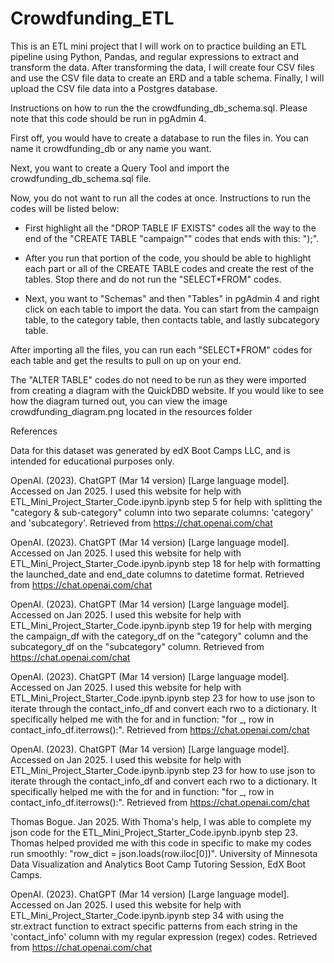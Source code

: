 # Crowdfunding_ETL

This is an ETL mini project that I will work on to practice building an ETL pipeline using Python, Pandas, and regular expressions to extract and transform the data. After transforming the data, I will create four CSV files and use the CSV file data to create an ERD and a table schema. Finally, I will upload the CSV file data into a Postgres database.

Instructions on how to run the the crowdfunding_db_schema.sql. Please note that this code should be run in pgAdmin 4.

First off, you would have to create a database to run the files in. You can name it crowdfunding_db or any name you want. 

Next, you want to create a Query Tool and import the crowdfunding_db_schema.sql file.

Now, you do not want to run all the codes at once. Instructions to run the codes will be listed below:

  - First highlight all the "DROP TABLE IF EXISTS" codes all the way to the end of the "CREATE TABLE "campaign"" codes that ends with this: ");".

  - After you run that portion of the code, you should be able to highlight each part or all of the CREATE TABLE codes and create the rest of the tables. Stop there   and do not run the "SELECT*FROM" codes.

  - Next, you want to "Schemas" and then "Tables" in pgAdmin 4 and right click on each table to import the data. You can start from the campaign table, to the category table, then contacts table, and lastly subcategory table.

  After importing all the files, you can run each "SELECT*FROM" codes for each table and get the results to pull on up on your end.

  The "ALTER TABLE" codes do not need to be run as they were imported from creating a diagram with the QuickDBD website. If you would like to see how the diagram turned out, you can view the image crowdfunding_diagram.png located in the resources folder

References

Data for this dataset was generated by edX Boot Camps LLC, and is intended for educational purposes only.

OpenAI. (2023). ChatGPT (Mar 14 version) [Large language model]. Accessed on Jan 2025. I used this website for help with ETL_Mini_Project_Starter_Code.ipynb.ipynb step 5 for help with splitting the "category & sub-category" column into two separate columns: 'category' and 'subcategory'. Retrieved from https://chat.openai.com/chat

OpenAI. (2023). ChatGPT (Mar 14 version) [Large language model]. Accessed on Jan 2025. I used this website for help with ETL_Mini_Project_Starter_Code.ipynb.ipynb step 18 for help with formatting the launched_date and end_date columns to datetime format. Retrieved from https://chat.openai.com/chat

OpenAI. (2023). ChatGPT (Mar 14 version) [Large language model]. Accessed on Jan 2025. I used this website for help with ETL_Mini_Project_Starter_Code.ipynb.ipynb step 19 for help with merging the campaign_df with the category_df on the "category" column and the subcategory_df on the "subcategory" column. Retrieved from https://chat.openai.com/chat

OpenAI. (2023). ChatGPT (Mar 14 version) [Large language model]. Accessed on Jan 2025. I used this website for help with ETL_Mini_Project_Starter_Code.ipynb.ipynb step 23 for how to use json to iterate through the contact_info_df and convert each rwo to a dictionary. It specifically helped me with the for and in function: "for _, row in contact_info_df.iterrows():". Retrieved from https://chat.openai.com/chat

OpenAI. (2023). ChatGPT (Mar 14 version) [Large language model]. Accessed on Jan 2025. I used this website for help with ETL_Mini_Project_Starter_Code.ipynb.ipynb step 23 for how to use json to iterate through the contact_info_df and convert each rwo to a dictionary. It specifically helped me with the for and in function: "for _, row in contact_info_df.iterrows():". Retrieved from https://chat.openai.com/chat

Thomas Bogue. Jan 2025. With Thoma's help, I was able to complete my json code for the ETL_Mini_Project_Starter_Code.ipynb.ipynb step 23. Thomas helped provided me with this code in specific to make my codes run smoothly: "row_dict = json.loads(row.iloc[0])". University of Minnesota Data Visualization and Analytics Boot Camp Tutoring Session, EdX Boot Camps.

OpenAI. (2023). ChatGPT (Mar 14 version) [Large language model]. Accessed on Jan 2025. I used this website for help with ETL_Mini_Project_Starter_Code.ipynb.ipynb step 34 with using the str.extract function to extract specific patterns from each string in the 'contact_info' column with my regular expression (regex) codes. Retrieved from https://chat.openai.com/chat
